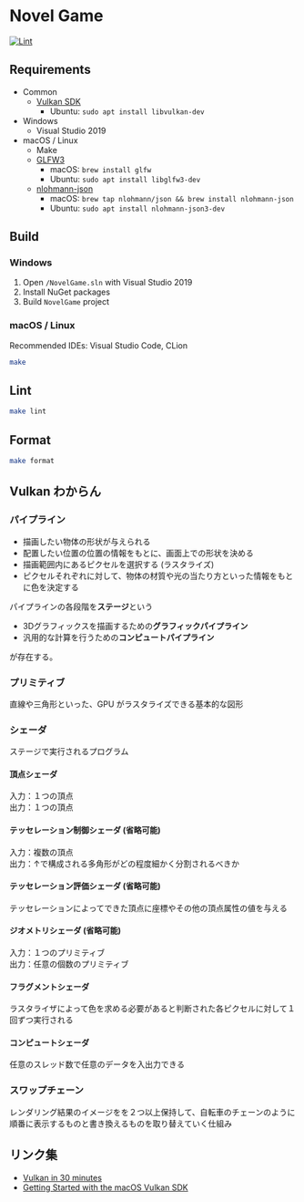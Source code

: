 # Novel Game

[![Lint](https://github.com/0918nobita/novel-game/actions/workflows/lint.yml/badge.svg)](https://github.com/0918nobita/novel-game/actions/workflows/lint.yml)

## Requirements

- Common
    - [Vulkan SDK](https://vulkan.lunarg.com/)
        - Ubuntu: `sudo apt install libvulkan-dev`
- Windows
    - Visual Studio 2019
- macOS / Linux
    - Make
    - [GLFW3](https://www.glfw.org/)
        - macOS: `brew install glfw`
        - Ubuntu: `sudo apt install libglfw3-dev`
    - [nlohmann-json](https://github.com/nlohmann/json)
        - macOS: `brew tap nlohmann/json && brew install nlohmann-json`
        - Ubuntu: `sudo apt install nlohmann-json3-dev`

## Build

### Windows

1. Open `/NovelGame.sln` with Visual Studio 2019
2. Install NuGet packages
3. Build `NovelGame` project

### macOS / Linux

Recommended IDEs: Visual Studio Code, CLion

```bash
make
```

## Lint

```bash
make lint
```

## Format

```bash
make format
```

## Vulkan わからん

### パイプライン

- 描画したい物体の形状が与えられる
- 配置したい位置の位置の情報をもとに、画面上での形状を決める
- 描画範囲内にあるピクセルを選択する (ラスタライズ)
- ピクセルそれぞれに対して、物体の材質や光の当たり方といった情報をもとに色を決定する

パイプラインの各段階を**ステージ**という

- 3Dグラフィックスを描画するための**グラフィックパイプライン**
- 汎用的な計算を行うための**コンピュートパイプライン**

が存在する。


### プリミティブ

直線や三角形といった、GPU がラスタライズできる基本的な図形

### シェーダ

ステージで実行されるプログラム

#### 頂点シェーダ

入力：１つの頂点  
出力：１つの頂点

#### テッセレーション制御シェーダ (省略可能)

入力：複数の頂点  
出力：↑で構成される多角形がどの程度細かく分割されるべきか

#### テッセレーション評価シェーダ (省略可能)

テッセレーションによってできた頂点に座標やその他の頂点属性の値を与える

#### ジオメトリシェーダ (省略可能)

入力：１つのプリミティブ  
出力：任意の個数のプリミティブ

#### フラグメントシェーダ

ラスタライザによって色を求める必要があると判断された各ピクセルに対して１回ずつ実行される

#### コンピュートシェーダ

任意のスレッド数で任意のデータを入出力できる

### スワップチェーン

レンダリング結果のイメージをを２つ以上保持して、自転車のチェーンのように順番に表示するものと書き換えるものを取り替えていく仕組み

## リンク集

- [Vulkan in 30 minutes](https://renderdoc.org/vulkan-in-30-minutes.html)
- [Getting Started with the macOS Vulkan SDK](https://vulkan.lunarg.com/doc/sdk/1.2.162.1/mac/getting_started.html)
